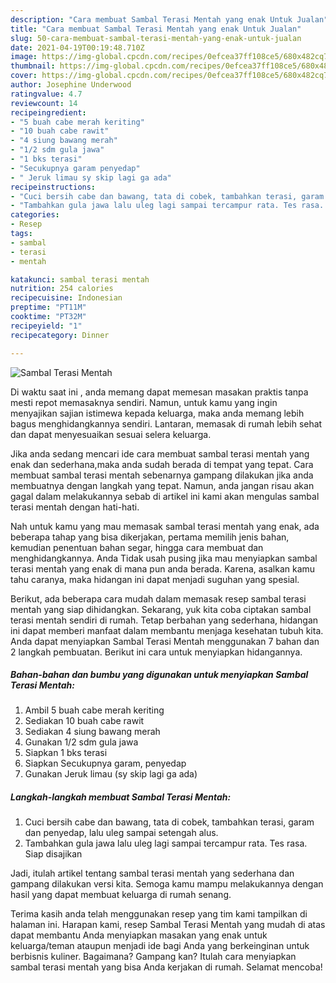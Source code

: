 ```yaml
---
description: "Cara membuat Sambal Terasi Mentah yang enak Untuk Jualan"
title: "Cara membuat Sambal Terasi Mentah yang enak Untuk Jualan"
slug: 50-cara-membuat-sambal-terasi-mentah-yang-enak-untuk-jualan
date: 2021-04-19T00:19:48.710Z
image: https://img-global.cpcdn.com/recipes/0efcea37ff108ce5/680x482cq70/sambal-terasi-mentah-foto-resep-utama.jpg
thumbnail: https://img-global.cpcdn.com/recipes/0efcea37ff108ce5/680x482cq70/sambal-terasi-mentah-foto-resep-utama.jpg
cover: https://img-global.cpcdn.com/recipes/0efcea37ff108ce5/680x482cq70/sambal-terasi-mentah-foto-resep-utama.jpg
author: Josephine Underwood
ratingvalue: 4.7
reviewcount: 14
recipeingredient:
- "5 buah cabe merah keriting"
- "10 buah cabe rawit"
- "4 siung bawang merah"
- "1/2 sdm gula jawa"
- "1 bks terasi"
- "Secukupnya garam penyedap"
- " Jeruk limau sy skip lagi ga ada"
recipeinstructions:
- "Cuci bersih cabe dan bawang, tata di cobek, tambahkan terasi, garam dan penyedap, lalu uleg sampai setengah alus."
- "Tambahkan gula jawa lalu uleg lagi sampai tercampur rata. Tes rasa. Siap disajikan"
categories:
- Resep
tags:
- sambal
- terasi
- mentah

katakunci: sambal terasi mentah 
nutrition: 254 calories
recipecuisine: Indonesian
preptime: "PT11M"
cooktime: "PT32M"
recipeyield: "1"
recipecategory: Dinner

---
```



![Sambal Terasi Mentah](https://img-global.cpcdn.com/recipes/0efcea37ff108ce5/680x482cq70/sambal-terasi-mentah-foto-resep-utama.jpg)

Di waktu  saat ini , anda memang dapat memesan masakan praktis tanpa mesti repot memasaknya sendiri. Namun, untuk kamu yang ingin menyajikan sajian istimewa kepada keluarga, maka anda memang lebih bagus menghidangkannya sendiri. Lantaran, memasak di rumah lebih sehat dan dapat menyesuaikan sesuai selera keluarga.

Jika anda sedang mencari ide cara membuat sambal terasi mentah yang enak dan sederhana,maka anda sudah berada di tempat yang tepat. Cara membuat sambal terasi mentah  sebenarnya gampang dilakukan jika anda membuatnya dengan langkah yang tepat. Namun, anda jangan risau akan gagal dalam melakukannya 
sebab di artikel ini kami akan mengulas sambal terasi mentah dengan hati-hati.  



Nah untuk kamu yang mau memasak sambal terasi mentah yang enak, ada beberapa tahap yang bisa dikerjakan, pertama memilih jenis bahan, kemudian penentuan bahan segar, hingga cara membuat dan menghidangkannya. Anda Tidak usah pusing jika mau menyiapkan sambal terasi mentah yang enak di mana pun anda berada. Karena, asalkan kamu  tahu caranya, maka hidangan ini dapat menjadi suguhan yang spesial.

Berikut, ada beberapa cara mudah dalam memasak resep sambal terasi mentah yang siap dihidangkan. Sekarang, yuk kita coba ciptakan sambal terasi mentah sendiri di rumah. Tetap berbahan yang sederhana, hidangan ini dapat memberi manfaat dalam membantu menjaga kesehatan tubuh kita. Anda dapat menyiapkan Sambal Terasi Mentah menggunakan 7 bahan dan 2 langkah pembuatan. Berikut ini cara untuk menyiapkan hidangannya.

<!--inarticleads1-->

##### Bahan-bahan dan bumbu yang digunakan untuk menyiapkan Sambal Terasi Mentah:

1. Ambil 5 buah cabe merah keriting
1. Sediakan 10 buah cabe rawit
1. Sediakan 4 siung bawang merah
1. Gunakan 1/2 sdm gula jawa
1. Siapkan 1 bks terasi
1. Siapkan Secukupnya garam, penyedap
1. Gunakan  Jeruk limau (sy skip lagi ga ada)




<!--inarticleads2-->

##### Langkah-langkah membuat Sambal Terasi Mentah:

1. Cuci bersih cabe dan bawang, tata di cobek, tambahkan terasi, garam dan penyedap, lalu uleg sampai setengah alus.
1. Tambahkan gula jawa lalu uleg lagi sampai tercampur rata. Tes rasa. Siap disajikan




Jadi, itulah artikel tentang  sambal terasi mentah  yang sederhana dan gampang dilakukan versi kita. Semoga kamu mampu melakukannya dengan hasil yang dapat membuat keluarga di rumah senang. 

Terima kasih anda telah menggunakan resep yang tim kami tampilkan di halaman ini. Harapan kami, resep  Sambal Terasi Mentah yang mudah di atas dapat membantu Anda menyiapkan masakan yang enak untuk keluarga/teman ataupun menjadi ide bagi Anda yang berkeinginan untuk berbisnis kuliner. Bagaimana? Gampang kan? Itulah cara menyiapkan sambal terasi mentah yang bisa Anda kerjakan di rumah. Selamat mencoba!

